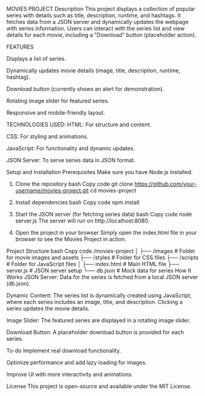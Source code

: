 MOVIES PROJECT
Description
This project displays a collection of popular series with details such as title, description, runtime, and hashtags. It fetches data from a JSON server and dynamically updates the webpage with series information. Users can interact with the series list and view details for each movie, including a "Download" button (placeholder action).

FEATURES

Displays a list of series.

Dynamically updates movie details (image, title, description, runtime, hashtag).

Download button (currently shows an alert for demonstration).

Rotating image slider for featured series.

Responsive and mobile-friendly layout.

TECHNOLOGIES USED:
HTML: For structure and content.

CSS: For styling and animations.

JavaScript: For functionality and dynamic updates.

JSON Server: To serve series data in JSON format.

Setup and Installation
Prerequisites
Make sure you have Node.js installed.

1. Clone the repository
bash
Copy code
git clone https://github.com/your-username/movies-project.git
cd movies-project
2. Install dependencies
bash
Copy code
npm install
3. Start the JSON server (for fetching series data)
bash
Copy code
node server.js
The server will run on http://localhost:8080.

4. Open the project in your browser
Simply open the index.html file in your browser to see the Movies Project in action.

Project Structure
bash
Copy code
/movies-project
│
├── /images         # Folder for movie images and assets
├── /styles         # Folder for CSS files
├── /scripts        # Folder for JavaScript files
│
├── index.html      # Main HTML file
├── server.js       # JSON server setup
└── db.json         # Mock data for series
How It Works
JSON Server: Data for the series is fetched from a local JSON server (db.json).

Dynamic Content: The series list is dynamically created using JavaScript, where each series includes an image, title, and description. Clicking a series updates the movie details.

Image Slider: The featured series are displayed in a rotating image slider.

Download Button: A placeholder download button is provided for each series.

To-do
Implement real download functionality.

Optimize performance and add lazy loading for images.

Improve UI with more interactivity and animations.

License
This project is open-source and available under the MIT License.